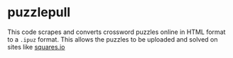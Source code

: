 # puzzlepull

This code scrapes and converts crossword puzzles online in HTML format to a `.ipuz` format.
This allows the puzzles to be uploaded and solved on sites like [squares.io](http://squares.io/)
